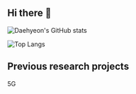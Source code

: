 ## Hi there 👋



![Daehyeon's GitHub stats](https://github-readme-stats.vercel.app/api?username=DaeHyeonSon&show_icons=true&theme=radical)

![Top Langs](https://github-readme-stats.vercel.app/api/top-langs/?username=DaeHyeonSon&layout=compact)


## Previous research projects
5G

<!--
**DaeHyeonSon/DaeHyeonSon** is a ✨ _special_ ✨ repository because its `README.md` (this file) appears on your GitHub profile.

Here are some ideas to get you started:

- 🔭 I’m currently working on ...
- 🌱 I’m currently learning ...
- 👯 I’m looking to collaborate on ...
- 🤔 I’m looking for help with ...
- 💬 Ask me about ...
- 📫 How to reach me: ...
- 😄 Pronouns: ...
- ⚡ Fun fact: ...
-->

